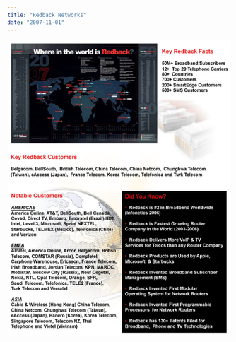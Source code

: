 ```yaml
---
title: "Redback Networks"
date: "2007-11-01"
---
```


![Redback Networks](images/rbak_facts_external6.jpg)
